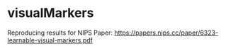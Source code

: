# visualMarkers

Reproducing results for NIPS Paper: 
https://papers.nips.cc/paper/6323-learnable-visual-markers.pdf

